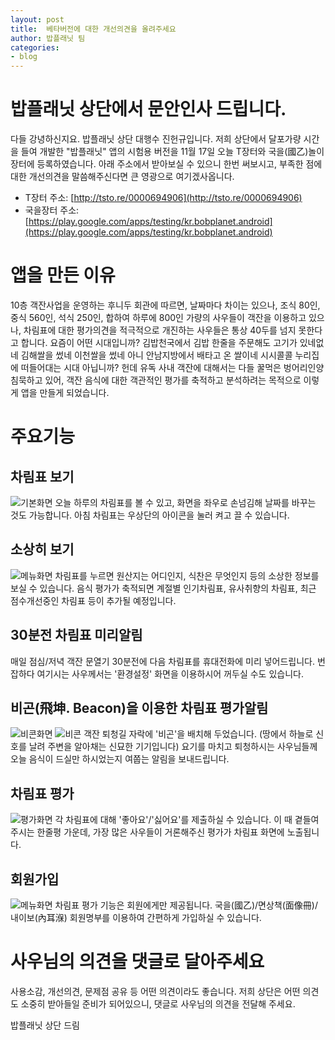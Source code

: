```yaml
---
layout: post
title:  베타버전에 대한 개선의견을 올려주세요
author: 밥플래닛 팀
categories:
- blog
---
```


# 밥플래닛 상단에서 문안인사 드립니다.
다들 강녕하신지요. 밥플래닛 상단 대행수 진헌규입니다. 
저희 상단에서 달포가량 시간을 들여 개발한 "밥플래닛" 앱의 시험용 버전을 11월 17일 오늘 T장터와 국을(國乙)놀이장터에 등록하였습니다.
아래 주소에서 받아보실 수 있으니 한번 써보시고, 부족한 점에 대한 개선의견을 말씀해주신다면 큰 영광으로 여기겠사옵니다.

- T장터 주소: [http://tsto.re/0000694906](http://tsto.re/0000694906)
- 국을장터 주소: [https://play.google.com/apps/testing/kr.bobplanet.android](https://play.google.com/apps/testing/kr.bobplanet.android)

# 앱을 만든 이유
10층 객잔사업을 운영하는 후니두 회관에 따르면, 날짜마다 차이는 있으나, 조식 80인, 중식 560인, 석식 250인, 합하여 하루에 800인 가량의 사우들이 객잔을 이용하고 있으나, 차림표에 대한 평가의견을 적극적으로 개진하는 사우들은 통상 40두를 넘지 못한다고 합니다. 
요즘이 어떤 시대입니까? 김밥천국에서 김밥 한줄을 주문해도 고기가 있네없네 김해쌀을 썼네 이천쌀을 썼네 아니 안남지방에서 배타고 온 쌀이네 시시콜콜 누리집에 떠들어대는 시대 아닙니까? 
헌데 유독 사내 객잔에 대해서는 다들 꿀먹은 벙어리인양 침묵하고 있어, 객잔 음식에 대한 객관적인 평가를 축적하고 분석하려는 목적으로 이렇게 앱을 만들게 되었습니다.

# 주요기능

## 차림표 보기
![기본화면](/assets/images/main_320.png)
오늘 하루의 차림표를 볼 수 있고, 화면을 좌우로 손넘김해 날짜를 바꾸는 것도 가능합니다. 
아침 차림표는 우상단의 아이콘을 눌러 켜고 끌 수 있습니다.

## 소상히 보기
 ![메뉴화면](/assets/images/menu_320.png)
차림표를 누르면 원산지는 어디인지, 식찬은 무엇인지 등의 소상한 정보를 보실 수 있습니다.
음식 평가가 축적되면 계절별 인기차림표, 유사취향의 차림표, 최근 점수개선중인 차림표 등이 추가될 예정입니다.

## 30분전 차림표 미리알림
매일 점심/저녁 객잔 문열기 30분전에 다음 차림표를 휴대전화에 미리 넣어드립니다. 
번잡하다 여기시는 사우께서는 '환경설정' 화면을 이용하시어 꺼두실 수도 있습니다.

## 비곤(飛坤. Beacon)을 이용한 차림표 평가알림
![비콘화면](/assets/images/beacon_320.png) ![비콘](/assets/images/raspberry.png)
객잔 퇴청길 자락에 '비곤'을 배치해 두었습니다. (땅에서 하늘로 신호를 날려 주변을 알아채는 신묘한 기기입니다)
요기를 마치고 퇴청하시는 사우님들께 오늘 음식이 드실만 하시었는지 여쭙는 알림을 보내드립니다.

## 차림표 평가
![평가화면](/assets/images/score_320.png)
각 차림표에 대해 '좋아요'/'싫어요'를 제출하실 수 있습니다. 
이 때 곁들여주시는 한줄평 가운데, 가장 많은 사우들이 거론해주신 평가가 차림표 화면에 노출됩니다.

## 회원가입
![메뉴화면](/assets/images/login_320.png)
차림표 평가 기능은 회원에게만 제공됩니다. 국을(國乙)/면상책(面像冊)/내이보(內耳湺) 회원명부를 이용하여 간편하게 가입하실 수 있습니다.

# 사우님의 의견을 댓글로 달아주세요
사용소감, 개선의견, 문제점 공유 등 어떤 의견이라도 좋습니다. 저희 상단은 어떤 의견도 소중히 받아들일 준비가 되어있으니, 댓글로 사우님의 의견을 전달해 주세요.

밥플래닛 상단 드림
